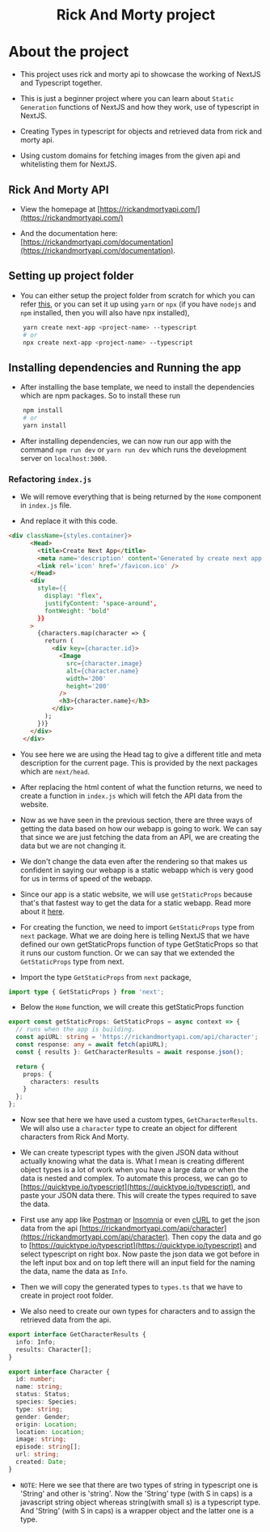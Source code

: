 <div align=center>
    <h1>Rick And Morty project</h1>
</div>

# About the project

- This project uses rick and morty api to showcase the working of NextJS and Typescript together.

- This is just a beginner project where you can learn about `Static Generation` functions of NextJS and how they work, use of typescript in NextJS.

- Creating Types in typescript for objects and retrieved data from rick and morty api.

- Using custom domains for fetching images from the given api and whitelisting them for NextJS.

## Rick And Morty API

- View the homepage at [https://rickandmortyapi.com/](https://rickandmortyapi.com/)

- And the documentation here: [https://rickandmortyapi.com/documentation](https://rickandmortyapi.com/documentation).

## Setting up project folder

- You can either setup the project folder from scratch for which you can refer [this](https://github.com/genzyy/NextJS-guide/blob/main/NextJS-without-CRA.md), or you can set it up using `yarn` or `npx` (if you have `nodejs` and `npm` installed, then you will also have npx installed),

```bash
    yarn create next-app <project-name> --typescript
    # or
    npx create next-app <project-name> --typescript
```

## Installing dependencies and Running the app

- After installing the base template, we need to install the dependencies which are npm packages. So to install these run

```bash
    npm install
    # or
    yarn install
```

- After installing dependencies, we can now run our app with the command `npm run dev` or `yarn run dev` which runs the development server on `localhost:3000`.

### Refactoring `index.js`

- We will remove everything that is being returned by the `Home` component in `index.js` file.

- And replace it with this code.

```html
<div className={styles.container}>
      <Head>
        <title>Create Next App</title>
        <meta name='description' content='Generated by create next app' />
        <link rel='icon' href='/favicon.ico' />
      </Head>
      <div
        style={{
          display: 'flex',
          justifyContent: 'space-around',
          fontWeight: 'bold'
        }}
      >
        {characters.map(character => {
          return (
            <div key={character.id}>
              <Image
                src={character.image}
                alt={character.name}
                width='200'
                height='200'
              />
              <h3>{character.name}</h3>
            </div>
          );
        })}
      </div>
    </div>
```

- You see here we are using the Head tag to give a different title and meta description for the current page. This is provided by the next packages which are `next/head`.

- After replacing the html content of what the function returns, we need to create a function in `index.js` which will fetch the API data from the website.

- Now as we have seen in the previous section, there are three ways of getting the data based on how our webapp is going to work. We can say that since we are just fetching the data from an API, we are creating the data but we are not changing it.

- We don't change the data even after the rendering so that makes us confident in saying our webapp is a static webapp which is very good for us in terms of speed of the webapp.

- Since our app is a static website, we will use `getStaticProps` because that's that fastest way to get the data for a static webapp. Read more about it [here](https://github.com/genzyy/NextJS-guide#data-fetching).

- For creating the function, we need to import `GetStaticProps` type from `next` package. What we are doing here is telling NextJS that we have defined our own getStaticProps function of type GetStaticProps so that it runs our custom function. Or we can say that we extended the `GetStaticProps` type from next.

- Import the type `GetStaticProps` from `next` package,

```typescript
import type { GetStaticProps } from 'next';
```

- Below the `Home` function, we will create this getStaticProps function

```typescript
export const getStaticProps: GetStaticProps = async context => {
  // runs when the app is building.
  const apiURL: string = 'https://rickandmortyapi.com/api/character';
  const response: any = await fetch(apiURL);
  const { results }: GetCharacterResults = await response.json();

  return {
    props: {
      characters: results
    }
  };
};
```

- Now see that here we have used a custom types, `GetCharacterResults`. We will also use a `character` type to create an object for different characters from Rick And Morty.

- We can create typescript types with the given JSON data without actually knowing what the data is. What I mean is creating different object types is a lot of work when you have a large data or when the data is nested and complex. To automate this process, we can go to [https://quicktype.io/typescript](https://quicktype.io/typescript), and paste your JSON data there. This will create the types required to save the data.

- First use any app like [Postman](https://www.postman.com/) or [Insomnia](https://insomnia.rest/) or even [cURL](https://curl.se/) to get the json data from the api [https://rickandmortyapi.com/api/character](https://rickandmortyapi.com/api/character). Then copy the data and go to [https://quicktype.io/typescript](https://quicktype.io/typescript) and select typescript on right box. Now paste the json data we got before in the left input box and on top left there will an input field for the naming the data, name the data as `Info`.

- Then we will copy the generated types to `types.ts` that we have to create in project root folder.

- We also need to create our own types for characters and to assign the retrieved data from the api.

```typescript
export interface GetCharacterResults {
  info: Info;
  results: Character[];
}

export interface Character {
  id: number;
  name: string;
  status: Status;
  species: Species;
  type: string;
  gender: Gender;
  origin: Location;
  location: Location;
  image: string;
  episode: string[];
  url: string;
  created: Date;
}
```

- `NOTE`: Here we see that there are two types of string in typescript one is 'String' and other is 'string'. Now the 'String' type (with S in caps) is a javascript string object whereas string(with small s) is a typescript type. And 'String' (with S in caps) is a wrapper object and the latter one is a type.
